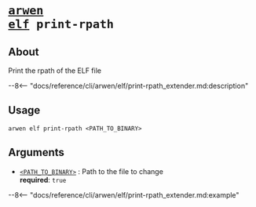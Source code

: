 <!--- This file is autogenerated. Do not edit manually! -->
# <code>[arwen](../../arwen.md) [elf](../elf.md) print-rpath</code>

## About
Print the rpath of the ELF file

--8<-- "docs/reference/cli/arwen/elf/print-rpath_extender.md:description"

## Usage
```
arwen elf print-rpath <PATH_TO_BINARY>
```

## Arguments
- <a id="arg-<PATH_TO_BINARY>" href="#arg-<PATH_TO_BINARY>">`<PATH_TO_BINARY>`</a>
:  Path to the file to change
<br>**required**: `true`

--8<-- "docs/reference/cli/arwen/elf/print-rpath_extender.md:example"
